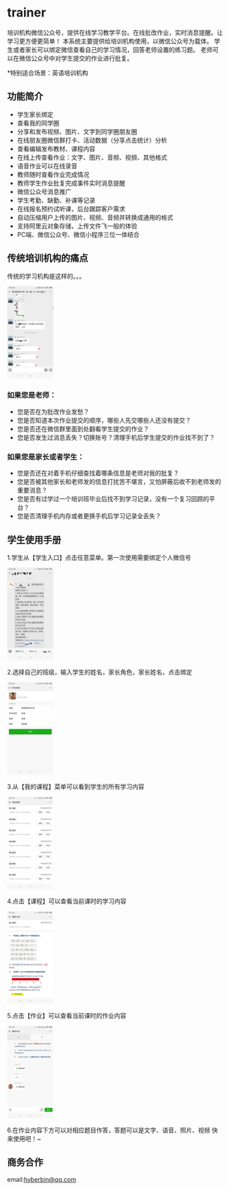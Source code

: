 # trainer
培训机构微信公众号，提供在线学习教学平台。在线批改作业，实时消息提醒。让学习更方便更简单！
本系统主要提供给培训机构使用，以微信公众号为载体。
学生或者家长可以绑定微信查看自己的学习情况，回答老师设置的练习题。
老师可以在微信公众号中对学生提交的作业进行批复。

*特别适合场景：英语培训机构

## 功能简介

* 学生家长绑定
* 查看我的同学圈
* 分享和发布视频、图片、文字到同学圈朋友圈
* 在线朋友圈微信群打卡、活动数据（分享点击统计）分析
* 查看编辑发布教材、课程内容
* 在线上传查看作业：文字、图片、音频、视频、其他格式
* 语音作业可以在线录音
* 教师随时查看作业完成情况
* 教师学生作业批复完成事件实时消息提醒
* 微信公众号消息推广
* 学生考勤、缺勤、补课等记录
* 在线报名预约试听课，后台跟踪客户需求
* 自动压缩用户上传的图片、视频、音频并转换成通用的格式
* 支持阿里云对象存储，上传文件飞一般的体验
* PC端、微信公众号、微信小程序三位一体结合

## 传统培训机构的痛点

传统的学习机构是这样的。。。

<img src="https://raw.githubusercontent.com/hyberbin/trainer/master/doc/pic/%E5%BE%AE%E4%BF%A1%E5%9B%BE%E7%89%87_20190117142442.png" width="108" height="216">

### 如果您是老师：

* 您是否在为批改作业发愁？
* 您是否知道本次作业提交的顺序，哪些人先交哪些人还没有提交？
* 您是否还在微信群里面到处翻看学生提交的作业？
* 您是否发生过消息丢失？切换账号？清理手机后学生提交的作业找不到了？

### 如果您是家长或者学生：

* 您是否还在对着手机仔细查找着哪条信息是老师对我的批复？
* 您是否被其他家长和老师发的信息打扰苦不堪言，又怕屏蔽后收不到老师发的重要消息？
* 您是否有过学过一个培训班毕业后找不到学习记录，没有一个复习回顾的平台？
* 您是否清理手机内存或者更换手机后学习记录全丢失？

## 学生使用手册

1.学生从【学生入口】点击任意菜单。第一次使用需要绑定个人微信号

<img src="https://raw.githubusercontent.com/hyberbin/trainer/master/doc/pic/%E5%BE%AE%E4%BF%A1%E5%9B%BE%E7%89%87_20190117115824.png" width="108" height="216">

2.选择自己的班级，输入学生的姓名，家长角色，家长姓名，点击绑定

<img src="https://raw.githubusercontent.com/hyberbin/trainer/master/doc/pic/65b97e2590ab9aef5dcf3011e8a58d2.jpg" width="108" height="216">

3.从【我的课程】菜单可以看到学生的所有学习内容

<img src="https://raw.githubusercontent.com/hyberbin/trainer/master/doc/pic/984dd94945d9f463cdb4817b2f66f75.jpg" width="108" height="216">

4.点击【课程】可以查看当前课时的学习内容

<img src="https://raw.githubusercontent.com/hyberbin/trainer/master/doc/pic/d44dbd278dfdb834e335390ce38278c.jpg" width="108" height="216">

5.点击【作业】可以查看当前课时的作业内容

<img src="https://github.com/hyberbin/trainer/blob/master/doc/pic/0c4d838bfed318b209f60d04019f0e9.jpg" width="108" height="216">

6.在作业内容下方可以对相应题目作答，答题可以是文字、语音、照片、视频
快来使用吧！~

## 商务合作
email:hyberbin@qq.com
